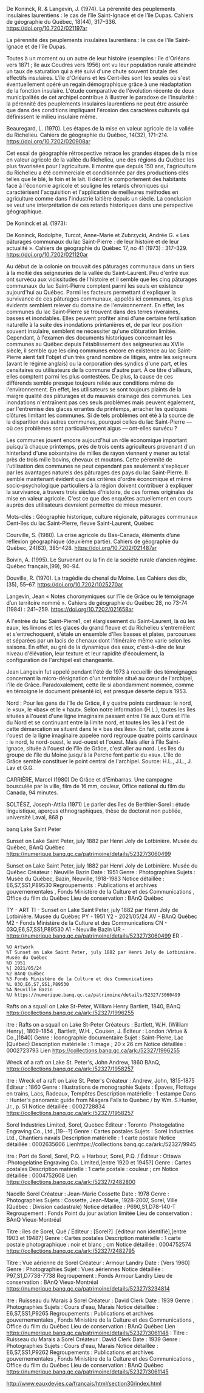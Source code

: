 De Koninck, R. & Langevin, J. (1974). La pérennité des peuplements insulaires laurentiens : le cas de l’île Saint-Ignace et de l’île Dupas. Cahiers de géographie du Québec, 18(44), 317–336. https://doi.org/10.7202/021197ar

La pérennité des peuplements insulaires laurentiens : le cas de l'île Saint-Ignace et de l'île Dupas. 

Toutes à un moment ou un autre de leur histoire (exemples : île d'Orléans vers 1871 ; île aux Coudres vers 1956) ont vu leur population rurale atteindre un taux de saturation qui a été suivi d'une chute souvent brutale des effectifs insulaires. L'île d'Orléans et les Cent-îles sont les seules où s'est éventuellement opéré un regain démographique grâce à une réadaptation de la fonction insulaire. L'étude comparative de l'évolution récente de deux municipalités de cet archipel contribue à illustrer le paradoxe de l'insularité : la pérennité des peuplements insulaires laurentiens ne peut être assurée que dans des conditions impliquant l'érosion des caractères culturels qui définissent le milieu insulaire même.  

Beauregard, L. (1970). Les étapes de la mise en valeur agricole de la vallée du Richelieu. Cahiers de géographie du Québec, 14(32), 171–214. https://doi.org/10.7202/020908ar  

Cet essai de géographie rétrospective retrace les grandes étapes de la mise en valeur agricole de la vallée du Richelieu, une des régions du Québec les plus favorisées pour l'agriculture. Il montre que depuis 150 ans, l'agriculture du Richelieu a été commerciale et conditionnée par des productions clés telles que le blé, le foin et le lait. Il décrit le comportement des habitants face à l'économie agricole et souligne les retards chroniques qui caractérisent l'acquisition et l'application de meilleures méthodes en agriculture comme dans l'industrie laitière depuis un siècle. La conclusion se veut une interprétation de ces retards historiques dans une perspective géographique. 

De Koninck et al. (1973): 


De Koninck, Rodolphe, Turcot, Anne-Marie et Zubrzycki, Andrée G. « Les pâturages communaux du lac Saint-Pierre : de leur histoire et de leur actualité ». Cahiers de géographie du Québec 17, no 41 (1973) : 317–329. https://doi.org/10.7202/021120ar 

Au début de la colonie on trouvait des pâturages communaux dans un tiers à la moitié des seigneuries de la vallée du Saint-Laurent. Peu d'entre eux ont survécu aux vicissitudes de l'histoire et il semble que les cinq pâturages communaux du lac Saint-Pierre comptent parmi les seuls en existence aujourd'hui au Québec. Parmi les facteurs permettant d'expliquer la survivance de ces pâturages communaux, appelés ici communes, les plus évidents semblent relever du domaine de l'environnement. En effet, les communes du lac Saint-Pierre se trouvent dans des terres riveraines, basses et inondables. Elles peuvent profiter ainsi d'une certaine fertilisation naturelle à la suite des inondations printanières et, de par leur position souvent insulaire, semblent ne nécessiter qu'une clôturation limitée. Cependant, à l'examen des documents historiques concernant les communes au Québec depuis l'établissement des seigneuries au XVIIe siècle, il semble que les cinq communes encore en existence au lac Saint-Pierre aient fait l'objet d'un très grand nombre de litiges, entre les seigneurs (avant le régime anglais) ou la corporation des syndics d'une part, et les censitaires ou utilisateurs de la commune d'autre part. À ce titre d'ailleurs, elles comptent parmi les plus contestées. De plus, la cause de ces différends semble presque toujours reliée aux conditions même de l'environnement. En effet, les utilisateurs se sont toujours plaints de la maigre qualité des pâturages et du mauvais drainage des communes. Les inondations n'entraînent pas ces seuls problèmes mais peuvent également, par l'entremise des glaces errantes du printemps, arracher les quelques clôtures limitant les communes. Si de tels problèmes ont été à la source de la disparition des autres communes, pourquoi celles du lac Saint-Pierre — où ces problèmes sont particulièrement aigus — ont-elles survécu ?

Les communes jouent encore aujourd'hui un rôle économique important puisqu'à chaque printemps, près de trois cents agriculteurs provenant d'un hinterland d'une soixantaine de milles de rayon viennent y mener au total près de trois mille bovins, chevaux et moutons. Cette pérennité de l'utilisation des communes ne peut cependant pas seulement s'expliquer par les avantages naturels des pâturages des pays du lac Saint-Pierre. Il semble maintenant évident que des critères d'ordre économique et même socio-psychologique particuliers à la région doivent contribuer à expliquer la survivance, à travers trois siècles d'histoire, de ces formes originales de mise en valeur agricole. C'est ce que des enquêtes actuellement en cours auprès des utilisateurs devraient permettre de mieux mesurer.

Mots-clés : Géographie historique, culture régionale, pâturages communaux Cent-îles du lac Saint-Pierre, fleuve Saint-Laurent, Québec 


Courville, S. (1980). La crise agricole du Bas-Canada, éléments d’une réflexion géographique (deuxième partie). Cahiers de géographie du Québec, 24(63), 385–428. https://doi.org/10.7202/021487ar 

Boivin, A. (1995). Le Survenant ou la fin de la société rurale d’ancien régime. Québec français,(99), 90–94. 

Douville, R. (1970). La tragédie du chenal du Moine. Les Cahiers des dix,(35), 55–67. https://doi.org/10.7202/1025270ar 


Langevin, Jean « Notes choronymiques sur l’île de Grâce ou le témoignage d’un territoire nommé ». Cahiers de géographie du Québec 28, no 73-74 (1984) : 241–259. https://doi.org/10.7202/021658ar 

A l'entrée du lac Saint-Pierre1, cet élargissement du Saint-Laurent, là où les eaux, les limons et les glaces du grand fleuve et du Richelieu s'entremêlent et s'entrechoquent, s'étale un ensemble d'îles basses et plates, parcourues et séparées par un lacis de chenaux dont l'itinéraire même varie selon les saisons. En effet, au gré de la dynamique des eaux, c'est-à-dire de leur niveau d'élévation, leur texture et leur rapidité d'écoulement, la configuration de l'archipel est changeante. 

Jean Langevin fut appelé pendant l'été de 1973 à recueillir des témoignages concernant la micro-désignation d'un territoire situé au cœur de l'archipel, l'île de Grâce.  Paradoxalement, cette île si abondamment nommée, comme en témoigne le document présenté ici, est presque déserte depuis 1953.

Nord : Pour les gens de l'île de Grâce, il y quatre points cardinaux: le nord, le «su», le «bas» et le « haut». Selon notre information (H.L.), toutes les îles situées à l'ouest d'une ligne imaginaire passant entre l'île aux Ours et l'île du Nord et se continuant entre la limite nord, et toutes les îles à l'est de cette démarcation se situent dans le « bas des îles». En fait, cette zone à l'ouest de la ligne imaginaire appelée nord regroupe quatre points cardinaux : le nord, le nord-ouest, le sud-ouest et l'ouest. Mais aller à l'île Saint-Ignace, située à l'ouest de l'île de Grâce, c'est aller au nord. Les
îles du groupe de l'île du Moine jusqu'à la Perche font partie du «su». L'île de Grâce semble constituer le point central de l'archipel. Source: H.L., J.L., J. Lav et G.G.


CARRIÈRE, Marcel (1980) De Grâce et d'Embarras. Une campagne bousculée par la ville, film de 16 mm, couleur, Office national du film du Canada, 94 minutes.

SOLTÉSZ, Joseph-Attila (1971) Le parler des îles de Berthier-Sorel : étude linguistique, aperçus ethnographiques, thèse de doctorat non publiée, université Laval, 868 p


banq Lake Saint Peter


Sunset on Lake Saint Peter, july 1882 par Henri Joly de Lotbinière. Musée du Québec, BAnQ Québec https://numerique.banq.qc.ca/patrimoine/details/52327/3060499

Sunset on Lake Saint Peter, july 1882 par Henri Joly de Lotbinière. Musée du Québec
Créateur : Neuville Bazin
Date : 1951
Genre : Photographies
Sujets : Musée du Québec,
Bazin, Neuville, 1918-1983
Notice détaillée : E6,S7,SS1,P89530
Regroupements : Publications et archives gouvernementales ,
Fonds Ministère de la Culture et des Communications ,
Office du film du Québec
Lieu de conservation : BAnQ Québec

TY  - ART
TI  - Sunset on Lake Saint Peter, july 1882 par Henri Joly de Lotbinière. Musée du Québec
PY  - 1951
Y2  - 2021/05/24
AV  - BAnQ Québec
M2  - Fonds Ministère de la Culture et des Communications
CN  - 03Q,E6,S7,SS1,P89530
A1  - Neuville Bazin
UR  - https://numerique.banq.qc.ca/patrimoine/details/52327/3060499
ER  -

    %O Artwork
    %T Sunset on Lake Saint Peter, july 1882 par Henri Joly de Lotbinière. Musée du Québec
    %D 1951
    %[ 2021/05/24
    %2 BAnQ Québec
    %3 Fonds Ministère de la Culture et des Communications
    %L 03Q,E6,S7,SS1,P89530
    %A Neuville Bazin
    %U https://numerique.banq.qc.ca/patrimoine/details/52327/3060499
    

Rafts on a squall on Lake St-Peter, William Henry Bartlett, 1840, BAnQ 
https://collections.banq.qc.ca/ark:/52327/1996255

itre : Rafts on a squall on Lake St-Peter
Créateurs : Bartlett, W.H. (William Henry), 1809-1854 ,
Bartlett, W.H. ,
Cousen, J.
Éditeur : London :Virtue & Co.,[1840]
Genre : Iconographie documentaire
Sujet : Saint-Pierre, Lac (Québec)
Description matérielle : 1 image ; 20 x 26 cm
Notice détaillée : 0002723793
Lien https://collections.banq.qc.ca/ark:/52327/1996255

Wreck of a raft on Lake St. Peter's, John Andrew, 1860
BAnQ, https://collections.banq.qc.ca/ark:/52327/1958257


itre : Wreck of a raft on Lake St. Peter's
Créateur : Andrew, John, 1815-1875
Éditeur : 1860
Genre : Illustrations de monographie
Sujets : Épaves,
Flottage en trains,
Lacs,
Radeaux,
Tempêtes
Description matérielle : 1 estampe
Dans : Hunter's panoramic guide from Niagara Falls to Quebec / by Wm. S.Hunter, Jr., p. 51
Notice détaillée : 0002728834 
https://collections.banq.qc.ca/ark:/52327/1958257



Sorel Industries Limited, Sorel, Quebec
Éditeur : Toronto :Photogelatine Engraving Co., Ltd.,[19--?]
Genre : Cartes postales
Sujets : Sorel Industries Ltd.,
Chantiers navals
Description matérielle : 1 carte postale
Notice détaillée : 0002635606
Lienhttps://collections.banq.qc.ca/ark:/52327/9945


itre : Port de Sorel, Sorel, P.Q. = Harbour, Sorel, P.Q. /
Éditeur : Ottawa :Photogelatine Engraving Co. Limited,[entre 1920 et 1945?]
Genre : Cartes postales
Description matérielle : 1 carte postale : couleur ; cm
Notice détaillée : 0004752608
Lien 
https://collections.banq.qc.ca/ark:/52327/2482800

 Nacelle Sorel
Créateur : Jean-Marie Cossette
Date : 1978
Genre : Photographies
Sujets : Cossette, Jean-Marie, 1928-2007,
Sorel, Ville (Québec : Division cadastrale)
Notice détaillée : P690,S1,D78-140-T
Regroupement : Fonds Point du jour aviation limitée
Lieu de conservation : BAnQ Vieux-Montréal


Titre : îles de Sorel, Qué /
Éditeur : [Sorel?] :[éditeur non identifié],[entre 1903 et 1948?]
Genre : Cartes postales
Description matérielle : 1 carte postale photographique : noir et blanc ; cm
Notice détaillée : 0004752574 https://collections.banq.qc.ca/ark:/52327/2482795


Titre : Vue aérienne de Sorel
Créateur : Armour Landry
Date : [Vers 1960]
Genre : Photographies
Sujet : Vues aériennes
Notice détaillée : P97,S1,D7738-7738
Regroupement : Fonds Armour Landry
Lieu de conservation : BAnQ Vieux-Montréal
https://numerique.banq.qc.ca/patrimoine/details/52327/3234814


itre : Ruisseau du Marais à Sorel
Créateur : David Clerk
Date : 1939
Genre : Photographies
Sujets : Cours d'eau,
Marais
Notice détaillée : E6,S7,SS1,P9265
Regroupements : Publications et archives gouvernementales ,
Fonds Ministère de la Culture et des Communications ,
Office du film du Québec
Lieu de conservation : BAnQ Québec
Lien https://numerique.banq.qc.ca/patrimoine/details/52327/3061148
 : 
Titre : Ruisseau du Marais à Sorel
Créateur : David Clerk
Date : 1939
Genre : Photographies
Sujets : Cours d'eau,
Marais
Notice détaillée : E6,S7,SS1,P9262
Regroupements : Publications et archives gouvernementales ,
Fonds Ministère de la Culture et des Communications ,
Office du film du Québec
Lieu de conservation : BAnQ Québec
https://numerique.banq.qc.ca/patrimoine/details/52327/3061145
     


http://www.eauxdevies.ca/francais/html/section30/index.html